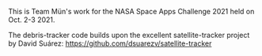 This is Team Mün's work for the NASA Space Apps Challenge 2021 held on Oct. 2-3 2021.

The debris-tracker code builds upon the excellent satellite-tracker project
by David Suárez: https://github.com/dsuarezv/satellite-tracker
